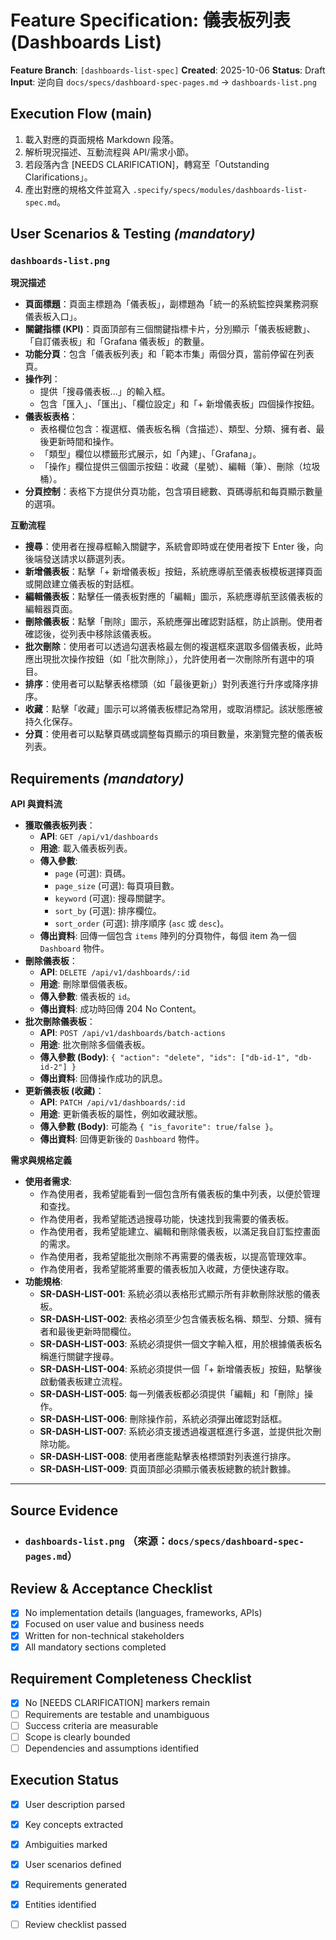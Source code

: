 # Feature Specification: 儀表板列表 (Dashboards List)

**Feature Branch**: `[dashboards-list-spec]`
**Created**: 2025-10-06
**Status**: Draft
**Input**: 逆向自 `docs/specs/dashboard-spec-pages.md` → ``dashboards-list.png``

## Execution Flow (main)
1. 載入對應的頁面規格 Markdown 段落。
2. 解析現況描述、互動流程與 API/需求小節。
3. 若段落內含 [NEEDS CLARIFICATION]，轉寫至「Outstanding Clarifications」。
4. 產出對應的規格文件並寫入 `.specify/specs/modules/dashboards-list-spec.md`。

## User Scenarios & Testing *(mandatory)*
### `dashboards-list.png`

**現況描述**
- **頁面標題**：頁面主標題為「儀表板」，副標題為「統一的系統監控與業務洞察儀表板入口」。
- **關鍵指標 (KPI)**：頁面頂部有三個關鍵指標卡片，分別顯示「儀表板總數」、「自訂儀表板」和「Grafana 儀表板」的數量。
- **功能分頁**：包含「儀表板列表」和「範本市集」兩個分頁，當前停留在列表頁。
- **操作列**：
    - 提供「搜尋儀表板...」的輸入框。
    - 包含「匯入」、「匯出」、「欄位設定」和「+ 新增儀表板」四個操作按鈕。
- **儀表板表格**：
    - 表格欄位包含：複選框、儀表板名稱（含描述）、類型、分類、擁有者、最後更新時間和操作。
    - 「類型」欄位以標籤形式展示，如「內建」、「Grafana」。
    - 「操作」欄位提供三個圖示按鈕：收藏（星號）、編輯（筆）、刪除（垃圾桶）。
- **分頁控制**：表格下方提供分頁功能，包含項目總數、頁碼導航和每頁顯示數量的選項。

**互動流程**
- **搜尋**：使用者在搜尋框輸入關鍵字，系統會即時或在使用者按下 Enter 後，向後端發送請求以篩選列表。
- **新增儀表板**：點擊「+ 新增儀表板」按鈕，系統應導航至儀表板模板選擇頁面或開啟建立儀表板的對話框。
- **編輯儀表板**：點擊任一儀表板對應的「編輯」圖示，系統應導航至該儀表板的編輯器頁面。
- **刪除儀表板**：點擊「刪除」圖示，系統應彈出確認對話框，防止誤刪。使用者確認後，從列表中移除該儀表板。
- **批次刪除**：使用者可以透過勾選表格最左側的複選框來選取多個儀表板，此時應出現批次操作按鈕（如「批次刪除」），允許使用者一次刪除所有選中的項目。
- **排序**：使用者可以點擊表格標頭（如「最後更新」）對列表進行升序或降序排序。
- **收藏**：點擊「收藏」圖示可以將儀表板標記為常用，或取消標記。該狀態應被持久化保存。
- **分頁**：使用者可以點擊頁碼或調整每頁顯示的項目數量，來瀏覽完整的儀表板列表。

## Requirements *(mandatory)*
**API 與資料流**
- **獲取儀表板列表**：
    - **API**: `GET /api/v1/dashboards`
    - **用途**: 載入儀表板列表。
    - **傳入參數**:
        - `page` (可選): 頁碼。
        - `page_size` (可選): 每頁項目數。
        - `keyword` (可選): 搜尋關鍵字。
        - `sort_by` (可選): 排序欄位。
        - `sort_order` (可選): 排序順序 (`asc` 或 `desc`)。
    - **傳出資料**: 回傳一個包含 `items` 陣列的分頁物件，每個 item 為一個 `Dashboard` 物件。
- **刪除儀表板**：
    - **API**: `DELETE /api/v1/dashboards/:id`
    - **用途**: 刪除單個儀表板。
    - **傳入參數**: 儀表板的 `id`。
    - **傳出資料**: 成功時回傳 204 No Content。
- **批次刪除儀表板**：
    - **API**: `POST /api/v1/dashboards/batch-actions`
    - **用途**: 批次刪除多個儀表板。
    - **傳入參數 (Body)**: `{ "action": "delete", "ids": ["db-id-1", "db-id-2"] }`
    - **傳出資料**: 回傳操作成功的訊息。
- **更新儀表板 (收藏)**：
    - **API**: `PATCH /api/v1/dashboards/:id`
    - **用途**: 更新儀表板的屬性，例如收藏狀態。
    - **傳入參數 (Body)**: 可能為 `{ "is_favorite": true/false }`。
    - **傳出資料**: 回傳更新後的 `Dashboard` 物件。

**需求與規格定義**
- **使用者需求**:
    - 作為使用者，我希望能看到一個包含所有儀表板的集中列表，以便於管理和查找。
    - 作為使用者，我希望能透過搜尋功能，快速找到我需要的儀表板。
    - 作為使用者，我希望能建立、編輯和刪除儀表板，以滿足我自訂監控畫面的需求。
    - 作為使用者，我希望能批次刪除不再需要的儀表板，以提高管理效率。
    - 作為使用者，我希望能將重要的儀表板加入收藏，方便快速存取。
- **功能規格**:
    - **SR-DASH-LIST-001**: 系統必須以表格形式顯示所有非軟刪除狀態的儀表板。
    - **SR-DASH-LIST-002**: 表格必須至少包含儀表板名稱、類型、分類、擁有者和最後更新時間欄位。
    - **SR-DASH-LIST-003**: 系統必須提供一個文字輸入框，用於根據儀表板名稱進行關鍵字搜尋。
    - **SR-DASH-LIST-004**: 系統必須提供一個「+ 新增儀表板」按鈕，點擊後啟動儀表板建立流程。
    - **SR-DASH-LIST-005**: 每一列儀表板都必須提供「編輯」和「刪除」操作。
    - **SR-DASH-LIST-006**: 刪除操作前，系統必須彈出確認對話框。
    - **SR-DASH-LIST-007**: 系統必須支援透過複選框進行多選，並提供批次刪除功能。
    - **SR-DASH-LIST-008**: 使用者應能點擊表格標頭對列表進行排序。
    - **SR-DASH-LIST-009**: 頁面頂部必須顯示儀表板總數的統計數據。

---

## Source Evidence
- ### `dashboards-list.png` （來源：`docs/specs/dashboard-spec-pages.md`）

## Review & Acceptance Checklist
- [x] No implementation details (languages, frameworks, APIs)
- [x] Focused on user value and business needs
- [x] Written for non-technical stakeholders
- [x] All mandatory sections completed

## Requirement Completeness Checklist
- [x] No [NEEDS CLARIFICATION] markers remain
- [ ] Requirements are testable and unambiguous
- [ ] Success criteria are measurable
- [ ] Scope is clearly bounded
- [ ] Dependencies and assumptions identified

## Execution Status
- [x] User description parsed
- [x] Key concepts extracted
- [x] Ambiguities marked
- [x] User scenarios defined
- [x] Requirements generated
- [x] Entities identified
- [ ] Review checklist passed

